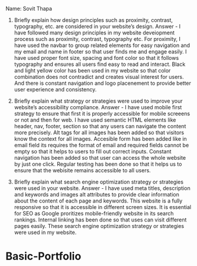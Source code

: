Name: Sovit Thapa
1. Briefly explain how design principles such as proximity, contrast, typography, etc. are considered in your
website’s design.
Answer - I have followed many design principles in my website deveiopment process such as proximity, contrast,
typography etc. For proximity, I have used the navbar to group related elements for easy navigation and my email
and name in footer so that user finds me and engage easily. I have used proper font size, spacing and font color
so that it follows typography and ensures all users find easy to read and interact. Black and light yellow color
has been used in my website so that color combination does not contradict and creates visual interest for users.
And there is constant navigation and logo placenement to provide better user experience and consistency.

2. Briefly explain what strategy or strategies were used to improve your website’s accessibility compliance.
Answer -  I have used mobile first strategy to ensure that first it is properly accessible for mobile screeens or
not and then for web. I have used semantic HTML elements like header, nav, footer, section so that any users can
navigate the content more precisely. Alt tags for all images has been added so that visitors know the context for
all images. Accesible form has been added like in email field its requires the format of email and required fields
cannot be empty so that it helps to users to fill out correct inputs. Constant navigation has been added so that
user can access the whole website by just one click. Regular testing has been done so that it helps us to ensure
that the webisite remains accessible to all users.

3. Briefly explain what search engine optimization strategy or strategies were used in your website.
Answer - I have used meta titles, description and keywords and images alt attributes to provide clear information
about the content of each page and keywords. This website is a fully responsive so that it is accessible in different
screen sizes. It is essential for SEO as Google proritizes mobile-friendly website in its search rankings. Internal
linking has been done so that uses can visit different pages easily. These search engine optimization strategy or
strategies were used in my website.
# Basic-Portfolio
